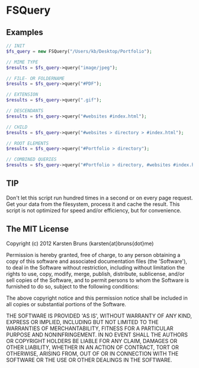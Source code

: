 
FSQuery
========

Examples
--------


```php
// INIT
$fs_query = new FSQuery("/Users/kb/Desktop/Portfolio");

// MIME TYPE
$results = $fs_query->query("image/jpeg");

// FILE- OR FOLDERNAME
$results = $fs_query->query("#PDF");

// EXTENSION
$results = $fs_query->query(".gif");

// DESCENDANTS
$results = $fs_query->query("#websites #index.html");

// CHILD
$results = $fs_query->query("#websites > directory > #index.html");

// ROOT ELEMENTS
$results = $fs_query->query("#Portfolio > directory");

// COMBINED QUERIES
$results = $fs_query->query("#Portfolio > directory, #websites #index.html");
```

TIP
---
Don't let this script run hundred times in a second or on every
page request. Get your data from the filesystem, process it and
cache the result. This script is not optimized for speed and/or
efficiency, but for convenience.




The MIT License
---------------

Copyright (c) 2012 Karsten Bruns (karsten{at}bruns{dot}me)

Permission is hereby granted, free of charge, to any person obtaining
a copy of this software and associated documentation files (the
'Software'), to deal in the Software without restriction, including
without limitation the rights to use, copy, modify, merge, publish,
distribute, sublicense, and/or sell copies of the Software, and to
permit persons to whom the Software is furnished to do so, subject to
the following conditions:

The above copyright notice and this permission notice shall be
included in all copies or substantial portions of the Software.

THE SOFTWARE IS PROVIDED 'AS IS', WITHOUT WARRANTY OF ANY KIND,
EXPRESS OR IMPLIED, INCLUDING BUT NOT LIMITED TO THE WARRANTIES OF
MERCHANTABILITY, FITNESS FOR A PARTICULAR PURPOSE AND NONINFRINGEMENT.
IN NO EVENT SHALL THE AUTHORS OR COPYRIGHT HOLDERS BE LIABLE FOR ANY
CLAIM, DAMAGES OR OTHER LIABILITY, WHETHER IN AN ACTION OF CONTRACT,
TORT OR OTHERWISE, ARISING FROM, OUT OF OR IN CONNECTION WITH THE
SOFTWARE OR THE USE OR OTHER DEALINGS IN THE SOFTWARE.